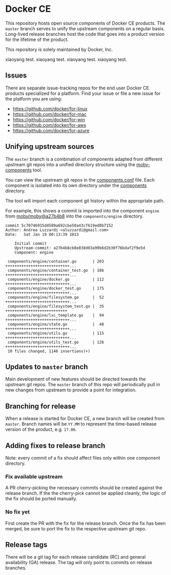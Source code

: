 # Docker CE

This repository hosts open source components of Docker CE products. The
`master` branch serves to unify the upstream components on a regular
basis. Long-lived release branches host the code that goes into a product
version for the lifetime of the product.

This repository is solely maintained by Docker, Inc.

xiaoyang test.
xiaoyang test.
xiaoyang test.
xiaoyang test.

## Issues

There are separate issue-tracking repos for the end user Docker CE
products specialized for a platform. Find your issue or file a new issue
for the platform you are using:

* https://github.com/docker/for-linux
* https://github.com/docker/for-mac
* https://github.com/docker/for-win
* https://github.com/docker/for-aws
* https://github.com/docker/for-azure

## Unifying upstream sources

The `master` branch is a combination of components adapted from
different upstream git repos into a unified directory structure using the
[moby-components](https://github.com/shykes/moby-extras/blob/master/cmd/moby-components)
tool.

You can view the upstream git repos in the
[components.conf](components.conf) file. Each component is isolated into
its own directory under the [components](components) directory.

The tool will import each component git history within the appropriate path.

For example, this shows a commit
is imported into the component `engine` from
[moby/moby@a27b4b8](https://github.com/moby/moby/commit/a27b4b8cb8e838d03a99b6d2b30f76bdaf2f9e5d)
into the `components/engine` directory.

```
commit 5c70746915d4589a692cbe50a43cf619ed0b7152
Author: Andrea Luzzardi <aluzzardi@gmail.com>
Date:   Sat Jan 19 00:13:39 2013

    Initial commit
    Upstream-commit: a27b4b8cb8e838d03a99b6d2b30f76bdaf2f9e5d
    Component: engine

 components/engine/container.go       | 203 ++++++++++++++++++++++++++++...
 components/engine/container_test.go  | 186 ++++++++++++++++++++++++++++...
 components/engine/docker.go          | 112 ++++++++++++++++++++++++++++...
 components/engine/docker_test.go     | 175 ++++++++++++++++++++++++++++...
 components/engine/filesystem.go      |  52 ++++++++++++++++++++++++++++...
 components/engine/filesystem_test.go |  35 +++++++++++++++++++++++++++
 components/engine/lxc_template.go    |  94 ++++++++++++++++++++++++++++...
 components/engine/state.go           |  48 ++++++++++++++++++++++++++++...
 components/engine/utils.go           | 115 ++++++++++++++++++++++++++++...
 components/engine/utils_test.go      | 126 ++++++++++++++++++++++++++++...
 10 files changed, 1146 insertions(+)
```

## Updates to `master` branch

Main development of new features should be directed towards the upstream
git repos. The `master` branch of this repo will periodically pull in new
changes from upstream to provide a point for integration.

## Branching for release

When a release is started for Docker CE, a new branch will be created
from `master`. Branch names will be `YY.MM` to represent the time-based
release version of the product, e.g. `17.06`.

## Adding fixes to release branch

Note: every commit of a fix should affect files only within one component
directory.

### Fix available upstream

A PR cherry-picking the necessary commits should be created against
the release branch. If the the cherry-pick cannot be applied cleanly,
the logic of the fix should be ported manually.

### No fix yet

First create the PR with the fix for the release branch. Once the fix has
been merged, be sure to port the fix to the respective upstream git repo.

## Release tags

There will be a git tag for each release candidate (RC) and general
availability (GA) release. The tag will only point to commits on release
branches.
